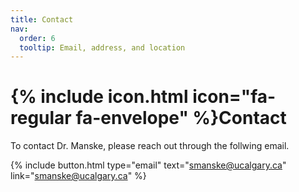 ```yaml
---
title: Contact
nav:
  order: 6
  tooltip: Email, address, and location
---
```


# {% include icon.html icon="fa-regular fa-envelope" %}Contact

To contact Dr. Manske, please reach out through the follwing email.

{%
  include button.html
  type="email"
  text="smanske@ucalgary.ca"
  link="smanske@ucalgary.ca"
%}
